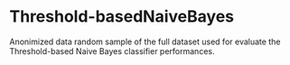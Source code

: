 # Threshold-basedNaiveBayes
Anonimized data random sample of the full dataset used for evaluate the Threshold-based Naive Bayes classifier performances.
